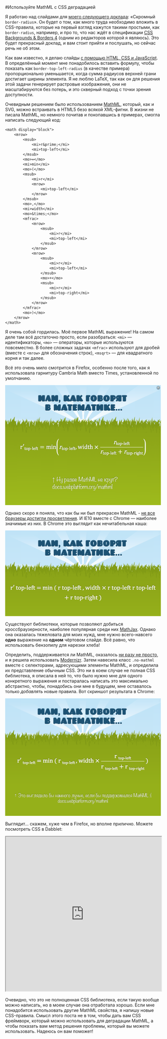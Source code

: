 #Используйте MathML с CSS деградацией

Я работаю над слайдами для [моего следующего доклада][1]: «Скромный `border-radius`».
Он будет о том, как много труда необходимо вложить в CSS-правила, которые
на первый взгляд кажутся такими простыми, как `border-radius`, например, и про то,
что нас ждёт в спецификации [CSS Backgrounds & Borders 4][2] (одним из
редакторов которой я являюсь). Это будет прекрасный доклад, и вам стоит прийти и
послушать, но сейчас речь не об этом.

Как вам известно, я делаю слайды [с помощью HTML, CSS и JavaScript][3]. В
определённый момент мне понадобилось вставить формулу, чтобы показать как
`border-top-left-radius` (в качестве примера) пропорционально уменьшается, когда
сумма радиусов верхней грани достигает ширины элемента. Я не люблю LaTeX, так как
он для решения этой задачи генерирует растровые изображения, они не
масштабируются без потерь, и это скверный подход с точки зрения доступности.

Очевидным решением было использованием [MathML][4], который, как и SVG, можно
встраивать в HTML5 безо всякой XML-фигни. В жизни не писала MathML, но немного
почитав и покопавшись в примерах, смогла написать следующий код:

    <math display="block">
        <mrow>
            <msub>
                <mi>r&prime;</mi>
                <mi>top-left</mi>
            </msub>
            <mo>=</mo>
            <mi>min</mi>
            <mo>(</mo>
            <msub>
                <mi>r</mi>
                <mrow>
                    <mi>top-left</mi>
                </mrow>
            </msub>
            <mo>,</mo>
            <mi>width</mi>
            <mo>&times;</mo>
            <mfrac>
                <mrow>
                    <msub>
                        <mi>r</mi>
                        <mi>top-left</mi>
                    </msub>
                </mrow>
                <mrow>
                    <msub>
                        <mi>r</mi>
                        <mi>top-left</mi>
                    </msub>
                    <mo>+</mo>
                    <msub>
                        <mi>r</mi>
                        <mi>top-right</mi>
                    </msub>
                </mrow>
            </mfrac>
            <mo>)</mo>
        </mrow>
    </math>

Я очень собой гордилась. Моё первое MathML выражение! На самом деле там всё
достаточно просто, если разобраться: `<mi>` — идентификаторы, `<mo>` — операторы,
которые используются повсеместно. В более сложных задачах `<mfrac>` используют для
дробей (вместе с `<mrow>` для обозначения строк), `<msqrt>` — для квадратного
корня и так далее.

Всё это очень мило смотрится в Firefox, особенно после того, как я использовала
гарнитуру Cambria Math вместо Times, установленной по умолчанию.

![Иллюстрация][Слайд презентации в Firefox]

Однако скоро я поняла, что как бы ни был прекрасен MathML - [не все браузеры достигли просветления][5].
И IE10 вместе с Chrome — наиболее значимые из них. В Chrome это выглядит как
нечитабельная каша:

![Иллюстрация][Слайд презентации в Chrome]

Существуют библиотеки, которые позволяют добиться кроссбраузерности, наиболее
популярная среди них [MathJax][6]. Однако она оказалась тяжеловата для моих нужд,
мне нужно всего-навсего **одно** выражение на **одном** чёртовом слайде. Всё равно, что
использовать бензопилу для нарезки хлеба!

Определить, поддерживается ли MathML, оказалось [ни разу не просто][8], и я
решила использовать [Modernizr][7]. Затем навесила класс `.no-mathml` вместе
с селекторами, адресующими элементы MathML, и определила их представление
обычным CSS. Это ни в коем случае не полная CSS библиотека, я описала в ней то,
что было нужно мне для одного конкретного выражения и постаралась написать это
максимально абстрактно, чтобы, понадобись они мне в будущем, мне оставалось
только *добавлять* новые правила. Вот скриншот результата в Chrome:

![Иллюстрация][Слайд презентации в Chrome c CSS деградацией]

Выглядит… скажем, хуже чем в Firefox, но вполне прилично. Можете посмотреть CSS в Dabblet:

<iframe src="http://dabblet.com/gist/5214646" height="500" width="100%"></iframe>

Очевидно, что это не полноценная CSS библиотека, если такую вообще можно
написать, но в моем случае она отработала хорошо. Если мне понадобится
использовать другие MathML свойства, я напишу новые CSS-правила. Смысл этого поста
не в том, чтобы дать вам CSS фреймворк, который можно использовать для
деградации MathML, а чтобы показать вам метод решения проблемы, который вы
можете использовать. Надеюсь он вам поможет!

[1]: http://lea.verou.me/speaking/
[2]: http://dev.w3.org/csswg/css4-background/
[3]: https://github.com/LeaVerou/CSSS
[4]: http://www.w3.org/TR/MathML/
[5]: http://docs.webplatform.org/wiki/mathml#Compatibility
[6]: http://www.mathjax.org/
[7]: http://modernizr.com/
[8]: https://github.com/Modernizr/Modernizr/blob/master/feature-detects/mathml.js

[Слайд презентации в Firefox]: img/mathml-firefox-ru.png?raw=true&amp;repo=use-mathml-today-with-css-fallback "Слайд презентации в Firefox"
[Слайд презентации в Chrome]: img/mathml-chrome-nocss-ru.png?raw=true&amp;repo=use-mathml-today-with-css-fallback "Слайд презентации в Chrome"
[Слайд презентации в Chrome c CSS деградацией]: img/mathml-chrome-withcss-ru.png?raw=true&amp;repo=use-mathml-today-with-css-fallback "Слайд презентации в Chrome c CSS деградацией"
